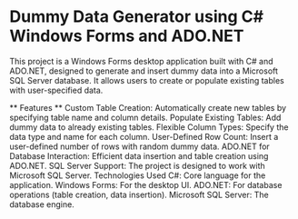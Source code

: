 # Dummy Data Generator using C# Windows Forms and ADO.NET
This project is a Windows Forms desktop application built with C# and ADO.NET, designed to generate and insert dummy data into a Microsoft SQL Server database. It allows users to create or populate existing tables with user-specified data.

** Features **
Custom Table Creation: Automatically create new tables by specifying table name and column details.
Populate Existing Tables: Add dummy data to already existing tables.
Flexible Column Types: Specify the data type and name for each column.
User-Defined Row Count: Insert a user-defined number of rows with random dummy data.
ADO.NET for Database Interaction: Efficient data insertion and table creation using ADO.NET.
SQL Server Support: The project is designed to work with Microsoft SQL Server.
Technologies Used
C#: Core language for the application.
Windows Forms: For the desktop UI.
ADO.NET: For database operations (table creation, data insertion).
Microsoft SQL Server: The database engine.

